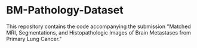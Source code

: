 # BM-Pathology-Dataset

This repository contains the code accompanying the submission "Matched MRI, Segmentations, and Histopathologic Images of Brain Metastases from Primary Lung Cancer."  
